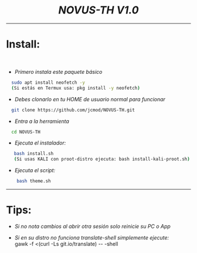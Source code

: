 <h1 align="center"> <i> NOVUS-TH V1.0 </i> </h1>
<p align="center">
  
<hr>


# Install:
<br>

* _Primero instala este paquete básico_

```sh
  sudo apt install neofetch -y 
  (Si estás en Termux usa: pkg install -y neofetch)
```

* _Debes clonarlo en tu HOME de usuario normal para funcionar_

```sh
  git clone https://github.com/jcmod/NOVUS-TH.git
  ```


* _Entra a la herramienta_

```sh
  cd NOVUS-TH
```

* _Ejecuta el instalador:_

```sh
   bash install.sh
   (Si usas KALI con proot-distro ejecuta: bash install-kali-proot.sh)
```
* _Ejecuta el script:_

```sh
    bash theme.sh
```
<hr></hr>

# Tips: 
* _Si no nota cambios al abrir otra sesión solo reinicie su PC o App_

* _Si en su distro no funciona translate-shell simplemente ejecute:_
<br>gawk -f <(curl -Ls git.io/translate) -- -shell</br>
